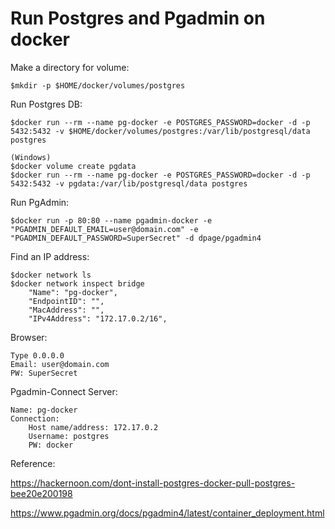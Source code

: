 # Run Postgres and Pgadmin on docker


Make a directory for volume: 

	$mkdir -p $HOME/docker/volumes/postgres

Run Postgres DB:

	$docker run --rm --name pg-docker -e POSTGRES_PASSWORD=docker -d -p 5432:5432 -v $HOME/docker/volumes/postgres:/var/lib/postgresql/data postgres
	
	(Windows)	
	$docker volume create pgdata
	$docker run --rm --name pg-docker -e POSTGRES_PASSWORD=docker -d -p 5432:5432 -v pgdata:/var/lib/postgresql/data postgres

Run PgAdmin:

	$docker run -p 80:80 --name pgadmin-docker -e "PGADMIN_DEFAULT_EMAIL=user@domain.com" -e "PGADMIN_DEFAULT_PASSWORD=SuperSecret" -d dpage/pgadmin4
 
Find an IP address:

	$docker network ls
	$docker network inspect bridge
	    "Name": "pg-docker",
	    "EndpointID": "",
	    "MacAddress": "",
	    "IPv4Address": "172.17.0.2/16",

Browser:
	
	Type 0.0.0.0
	Email: user@domain.com
	PW: SuperSecret
  
Pgadmin-Connect Server:
	
	Name: pg-docker
	Connection:
	    Host name/address: 172.17.0.2
	    Username: postgres
	    PW: docker
  
  
Reference:

https://hackernoon.com/dont-install-postgres-docker-pull-postgres-bee20e200198

https://www.pgadmin.org/docs/pgadmin4/latest/container_deployment.html
